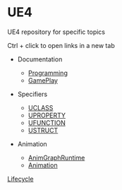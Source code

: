 # UE4
UE4 repository for specific topics

Ctrl + click to open links in a new tab

* Documentation
  * [Programming](https://docs.unrealengine.com/en-us/Programming)
  * [GamePlay](https://docs.unrealengine.com/en-us/Gameplay)


* Specifiers
  * [UCLASS](https://docs.unrealengine.com/en-US/Programming/UnrealArchitecture/Reference/Classes/Specifiers)
  * [UPROPERTY](https://docs.unrealengine.com/en-US/Programming/UnrealArchitecture/Reference/Properties/Specifiers)
  * [UFUNCTION](https://docs.unrealengine.com/en-US/Programming/UnrealArchitecture/Reference/Functions/Specifiers)
  * [USTRUCT](https://docs.unrealengine.com/en-US/Programming/UnrealArchitecture/Reference/Structs/Specifiers)
  
* Animation
  * [AnimGraphRuntime](https://api.unrealengine.com/INT/API/Runtime/AnimGraphRuntime/index.html)
  * [Animation](https://api.unrealengine.com/INT/API/Runtime/Engine/Animation/index.html)

[Lifecycle](https://docs.unrealengine.com/en-US/Programming/UnrealArchitecture/Actors/ActorLifecycle)
